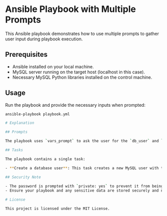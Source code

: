 # Ansible Playbook with Multiple Prompts

This Ansible playbook demonstrates how to use multiple prompts to gather user input during playbook execution.

## Prerequisites

- Ansible installed on your local machine.
- MySQL server running on the target host (localhost in this case).
- Necessary MySQL Python libraries installed on the control machine.

## Usage

Run the playbook and provide the necessary inputs when prompted:

```sh
ansible-playbook playbook.yml

# Explanation

## Prompts

The playbook uses `vars_prompt` to ask the user for the `db_user` and `db_password`. The `private: yes` option for `db_password` ensures that the password input is not displayed on the screen, enhancing security.

## Tasks

The playbook contains a single task:

- **Create a database user**: This task creates a new MySQL user with the username and password provided by the user. It grants the new user all privileges on all databases.

## Security Note

- The password is prompted with `private: yes` to prevent it from being displayed.
- Ensure your playbook and any sensitive data are stored securely and not exposed in version control.

# License

This project is licensed under the MIT License.

